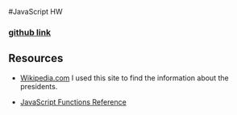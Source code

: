 
#JavaScript HW

### [github link](https://github.com/Cantare83/hw_javascript_hendricks_christina) 

## Resources

* [Wikipedia.com](https://en.wikipedia.org/wiki/List_of_Presidents_of_the_United_States)
I used this site to find the information about the presidents.

* [JavaScript Functions Reference](https://developer.mozilla.org/en-US/docs/Web/JavaScript/Reference/Functions)
